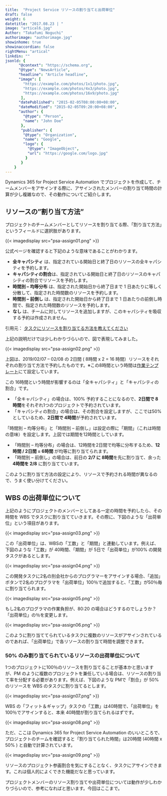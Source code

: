 ```yaml
---
title:  "Project Service リソースの割り当てと出荷単位"
draft: false
weight: 6
datetitle: "2017.08.23 | "
image: "artical6.jpg"
Author: "Takafumi Noguchi"
authorimage: "authorimage.jpg"
showinhome: true
showinaccordian: false
rightMenu: "artical"
linkdin: ""
jsonld: {
      "@context": "https://schema.org",
      "@type": "NewsArticle",
      "headline": "Article headline",
      "image": [
        "https://example.com/photos/1x1/photo.jpg",
        "https://example.com/photos/4x3/photo.jpg",
        "https://example.com/photos/16x9/photo.jpg"
       ],
      "datePublished": "2015-02-05T08:00:00+08:00",
      "dateModified": "2015-02-05T09:20:00+08:00",
      "author": {
        "@type": "Person",
        "name": "John Doe"
       },
       "publisher": {
        "@type": "Organization",
        "name": "Google",
        "logo": {
          "@type": "ImageObject",
          "url": "https://google.com/logo.jpg"
         }
       }
    }
---
```

<!-- Intro  -->
Dynamics 365 for Project Service Automation でプロジェクトを作成して、チームメンバーをアサインする際に、アサインされたメンバーの割り当て時間の計算が少し複雑なので、その動作についてご紹介します。

## リソースの”割り当て方法”
プロジェクトのチームメンバーとしてリソースを割り当てる際、「割り当て方法」というフィールドに選択肢があります。
<!-- Image= psa-assign01.png -->
{{< imagedisplay src="psa-assign01.png" >}}

公式ページを確認すると下記のような意味であることがわかります。

<!-- Quate box -->
* **全キャパシティ** は、指定されている開始日と終了日のリソースの全キャパシティを予約します。
* **キャパシティの割合**は、指定されている開始日と終了日のリソースのキャパシティの割合でリソースを予約します。
* **時間別 – 均等分布** は、指定された開始日から終了日まで 1 日あたりに等しく分散して、指定された時間数のリソースを予約します。
* **時間別 – 前倒し** は、指定された開始日から終了日まで 1 日あたりの前倒し時間で、指定された時間数のリソースを予約します。
* **なし** は、チームに対してリソースを追加しますが、このキャパシティを吸収する予約は作成されません。


引用元： [タスクにリソースを割り当てる方法を教えてください](https://docs.microsoft.com/ja-jp/dynamics365/project-operations/psa/FAQ-assign-resources-to-tasks)

上記の説明だけでは少しわかりづらいので、図で表現してみました。
<!-- Image= psa-assign02.png -->
{{< imagedisplay src="psa-assign02.png" >}}

上図は、2019/02/07 – 02/08 の 2日間 ( 8時間 x 2 = 16 時間）リソースをそれぞれの割り当て方法で予約したものです。※この8時間という時間は[作業テンプレート]()にて設定しています。

この 16時間という時間が影響するのは「全キャパシティ」と「キャパシティの割合」です。
  * 「全キャパシティ」の場合は、100% 予約することになるので、**2日間で 8時間**をそれぞれ1つのプロジェクトで予約されています。
  * 「キャパシティの割合」の場合は、その割合を設定しますが、ここでは50%としているため、**2日間で 4時間**が予約されています。

「時間別 – 均等分布」と「時間別 – 前倒し」は設定の際に「期間」（これは時間の意味）を設定します。上図では期間を12時間としています。
  * 「時間別 – 均等分布」の場合は、12時間を2日間で均等に分布するため、**12時間 / 2日間 = 6時間** が均等に割り当てられます。
  * 「時間別 – 前倒し」の場合は、前日の **2/7 に 8時間**を先に割り当て、余った **4時間を 2/8** に割り当てています。

このように割り当て方法の設定により、リソースで予約される時間が異なるので、うまく使い分けてください。

## WBS の出荷単位について
上記のようにプロジェクトのメンバーとしてある一定の時間を予約したら、その時間を WBS でタスクに割り当てていきます。その際に、下図のような「出荷単位」という項目があります。
<!-- Image= psa-assign03.png -->
{{< imagedisplay src="psa-assign03.png" >}}

この「出荷単位」は、WBSの「工数」と「期間」と連動しています。例えば、下図のような「工数」が 40時間、「期間」が 5日で「出荷単位」が100% の開発タスクがあるとします。
<!-- Image= psa-assign04.png -->
{{< imagedisplay src="psa-assign04.png" >}}

この開発タスクに2名の別会社からのプログラマーをアサインする場合、「追加」ボタンで2名のプログラマを「出荷単位」100％で追加すると、「工数」が50％毎に割り当てられます。
<!-- Image= psa-assign05.png -->
{{< imagedisplay src="psa-assign05.png" >}}

もし2名のプログラマの作業負担が、80:20 の場合はどうするのでしょうか？「出荷単位」の％を変更します。
<!-- Image= psa-assign06.png -->
{{< imagedisplay src="psa-assign06.png" >}}

このように割り当ててられているタスクに複数のリソースがアサインされているのであれば、「出荷単位」で各リソースの割り当て時間を調整できます。

### 50% のみ割り当てられているリソースの出荷単位について
1つのプロジェクトに100％のリソースを割り当てることが基本かと思いますが、PM のように複数のプロジェクトを兼任している場合は、リソースの割り当て率を分配する必要があります。例えば、下図のような PMで「割合」が 50% のリソースを WBS のタスクに割り当てるとします。
<!-- Image= psa-assign07.png -->
{{< imagedisplay src="psa-assign07.png" >}}

WBS の「フィット＆ギャップ」タスクの「工数」は40時間で、「出荷単位」を100％でアサインすると、本来 40時間が割り当てられるはずです。
<!-- Image= psa-assign08.png -->
{{< imagedisplay src="psa-assign08.png" >}}

ただ、ここは Dynamics 365 for Project Service Automation のいいところで、プロジェクトのチームを確認すると「割り当てられた時間」は20時間 (40時間 x 50% ) と自動で計算されています。
<!-- Image= psa-assign09.png -->
{{< imagedisplay src="psa-assign09.png" >}}

リソースのプロジェクト参画割合を気にすることなく、タスクにアサインできます。これは個人的によくできた機能だなと思っています。

プロジェクトメンバーのリソース割り当てや出荷単位については動作が少しわかりづらいので、参考になればと思います。今回はここまで。    
&nbsp;